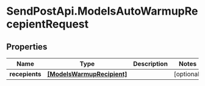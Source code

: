 # SendPostApi.ModelsAutoWarmupRecepientRequest

## Properties
Name | Type | Description | Notes
------------ | ------------- | ------------- | -------------
**recepients** | [**[ModelsWarmupRecipient]**](ModelsWarmupRecipient.md) |  | [optional] 



